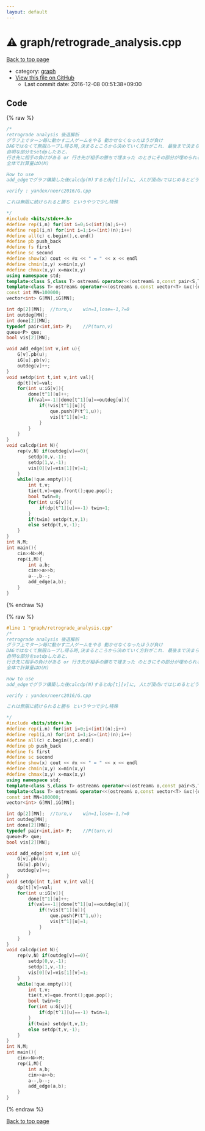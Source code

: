 ```yaml
---
layout: default
---
```


<!-- mathjax config similar to math.stackexchange -->
<script type="text/javascript" async
  src="https://cdnjs.cloudflare.com/ajax/libs/mathjax/2.7.5/MathJax.js?config=TeX-MML-AM_CHTML">
</script>
<script type="text/x-mathjax-config">
  MathJax.Hub.Config({
    TeX: { equationNumbers: { autoNumber: "AMS" }},
    tex2jax: {
      inlineMath: [ ['$','$'] ],
      processEscapes: true
    },
    "HTML-CSS": { matchFontHeight: false },
    displayAlign: "left",
    displayIndent: "2em"
  });
</script>

<script type="text/javascript" src="https://cdnjs.cloudflare.com/ajax/libs/jquery/3.4.1/jquery.min.js"></script>
<script src="https://cdn.jsdelivr.net/npm/jquery-balloon-js@1.1.2/jquery.balloon.min.js" integrity="sha256-ZEYs9VrgAeNuPvs15E39OsyOJaIkXEEt10fzxJ20+2I=" crossorigin="anonymous"></script>
<script type="text/javascript" src="../../assets/js/copy-button.js"></script>
<link rel="stylesheet" href="../../assets/css/copy-button.css" />


# :warning: graph/retrograde_analysis.cpp

<a href="../../index.html">Back to top page</a>

* category: <a href="../../index.html#f8b0b924ebd7046dbfa85a856e4682c8">graph</a>
* <a href="{{ site.github.repository_url }}/blob/master/graph/retrograde_analysis.cpp">View this file on GitHub</a>
    - Last commit date: 2016-12-08 00:51:38+09:00




## Code

<a id="unbundled"></a>
{% raw %}
```cpp
/*
retrograde analysis 後退解析
グラフ上でターン毎に動かす二人ゲームをやる 動かせなくなったほうが負け
DAGではなくて無限ループし得る時,決まるところから決めていく方針がこれ. 最後まで決まらないと無限に続いて引き分け.
自明な部分をsetdpしたあと、
行き先に相手の負けがある or 行き先が相手の勝ちで埋まった のときにその部分が埋められるのでqueueに入れる.
全体で計算量はO(M)

How to use
add_edgeでグラフ構築した後calcdp(N)するとdp[t][v]に, 人tが頂点vではじめるとどうなるか が入る

verify : yandex/neerc2016/G.cpp

これは無限に続けられると勝ち というやつで少し特殊

*/
#include <bits/stdc++.h>
#define rep(i,n) for(int i=0;i<(int)(n);i++)
#define rep1(i,n) for(int i=1;i<=(int)(n);i++)
#define all(c) c.begin(),c.end()
#define pb push_back
#define fs first
#define sc second
#define show(x) cout << #x << " = " << x << endl
#define chmin(x,y) x=min(x,y)
#define chmax(x,y) x=max(x,y)
using namespace std;
template<class S,class T> ostream& operator<<(ostream& o,const pair<S,T> &p){return o<<"("<<p.fs<<","<<p.sc<<")";}
template<class T> ostream& operator<<(ostream& o,const vector<T> &vc){o<<"sz = "<<vc.size()<<endl<<"[";for(const T& v:vc) o<<v<<",";o<<"]";return o;}
const int MN=100000;
vector<int> G[MN],iG[MN];

int dp[2][MN];	//turn,v	win=1,lose=-1,?=0
int outdeg[MN];
int done[2][MN];
typedef pair<int,int> P;	//P(turn,v)
queue<P> que;
bool vis[2][MN];

void add_edge(int v,int u){
	G[v].pb(u);
	iG[u].pb(v);
	outdeg[v]++;
}
void setdp(int t,int v,int val){
	dp[t][v]=val;
	for(int u:iG[v]){
		done[t^1][u]++;
		if(val==-1||done[t^1][u]==outdeg[u]){
			if(!vis[t^1][u]){
				que.push(P(t^1,u));
				vis[t^1][u]=1;
			}
		}
	}
}
void calcdp(int N){
	rep(v,N) if(outdeg[v]==0){
		setdp(0,v,-1);
		setdp(1,v,-1);
		vis[0][v]=vis[1][v]=1;
	}
	while(!que.empty()){
		int t,v;
		tie(t,v)=que.front();que.pop();
		bool twin=0;
		for(int u:G[v]){
			if(dp[t^1][u]==-1) twin=1;
		}
		if(twin) setdp(t,v,1);
		else setdp(t,v,-1);
	}
}
int N,M;
int main(){
	cin>>N>>M;
	rep(i,M){
		int a,b;
		cin>>a>>b;
		a--,b--;
		add_edge(a,b);
	}
}

```
{% endraw %}

<a id="bundled"></a>
{% raw %}
```cpp
#line 1 "graph/retrograde_analysis.cpp"
/*
retrograde analysis 後退解析
グラフ上でターン毎に動かす二人ゲームをやる 動かせなくなったほうが負け
DAGではなくて無限ループし得る時,決まるところから決めていく方針がこれ. 最後まで決まらないと無限に続いて引き分け.
自明な部分をsetdpしたあと、
行き先に相手の負けがある or 行き先が相手の勝ちで埋まった のときにその部分が埋められるのでqueueに入れる.
全体で計算量はO(M)

How to use
add_edgeでグラフ構築した後calcdp(N)するとdp[t][v]に, 人tが頂点vではじめるとどうなるか が入る

verify : yandex/neerc2016/G.cpp

これは無限に続けられると勝ち というやつで少し特殊

*/
#include <bits/stdc++.h>
#define rep(i,n) for(int i=0;i<(int)(n);i++)
#define rep1(i,n) for(int i=1;i<=(int)(n);i++)
#define all(c) c.begin(),c.end()
#define pb push_back
#define fs first
#define sc second
#define show(x) cout << #x << " = " << x << endl
#define chmin(x,y) x=min(x,y)
#define chmax(x,y) x=max(x,y)
using namespace std;
template<class S,class T> ostream& operator<<(ostream& o,const pair<S,T> &p){return o<<"("<<p.fs<<","<<p.sc<<")";}
template<class T> ostream& operator<<(ostream& o,const vector<T> &vc){o<<"sz = "<<vc.size()<<endl<<"[";for(const T& v:vc) o<<v<<",";o<<"]";return o;}
const int MN=100000;
vector<int> G[MN],iG[MN];

int dp[2][MN];	//turn,v	win=1,lose=-1,?=0
int outdeg[MN];
int done[2][MN];
typedef pair<int,int> P;	//P(turn,v)
queue<P> que;
bool vis[2][MN];

void add_edge(int v,int u){
	G[v].pb(u);
	iG[u].pb(v);
	outdeg[v]++;
}
void setdp(int t,int v,int val){
	dp[t][v]=val;
	for(int u:iG[v]){
		done[t^1][u]++;
		if(val==-1||done[t^1][u]==outdeg[u]){
			if(!vis[t^1][u]){
				que.push(P(t^1,u));
				vis[t^1][u]=1;
			}
		}
	}
}
void calcdp(int N){
	rep(v,N) if(outdeg[v]==0){
		setdp(0,v,-1);
		setdp(1,v,-1);
		vis[0][v]=vis[1][v]=1;
	}
	while(!que.empty()){
		int t,v;
		tie(t,v)=que.front();que.pop();
		bool twin=0;
		for(int u:G[v]){
			if(dp[t^1][u]==-1) twin=1;
		}
		if(twin) setdp(t,v,1);
		else setdp(t,v,-1);
	}
}
int N,M;
int main(){
	cin>>N>>M;
	rep(i,M){
		int a,b;
		cin>>a>>b;
		a--,b--;
		add_edge(a,b);
	}
}

```
{% endraw %}

<a href="../../index.html">Back to top page</a>

